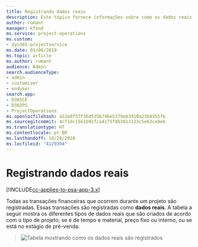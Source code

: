 ```yaml
---
title: Registrando dados reais
description: Este tópico fornece informações sobre como os dados reais são registrados.
author: rumant
manager: kfend
ms.service: project-operations
ms.custom:
- dyn365-projectservice
ms.date: 03/06/2019
ms.topic: article
ms.author: rumant
audience: Admin
search.audienceType:
- admin
- customizer
- enduser
search.app:
- D365CE
- D365PS
- ProjectOperations
ms.openlocfilehash: a52e0f57f36d535b746e5379eb3910a2368355fb
ms.sourcegitcommit: 4cf1dc1561b92fca4175f0b3813133c5e63ce8e6
ms.translationtype: HT
ms.contentlocale: pt-BR
ms.lasthandoff: 10/28/2020
ms.locfileid: "4129394"
---
```

# <a name="recording-actuals"></a>Registrando dados reais 

[!INCLUDE[cc-applies-to-psa-app-3.x](../includes/cc-applies-to-psa-app-3x.md)]

Todas as transações financeiras que ocorrem durante um projeto são registradas. Essas transações são registradas como **dados reais**. A tabela a seguir mostra os diferentes tipos de dados reais que são criados de acordo com o tipo de projeto; se é de tempo e material, preço fixo ou interno, ou se está no estágio de pré-venda.

> ![Tabela mostrando como os dados reais são registrados](media/advanced-table2.png)
